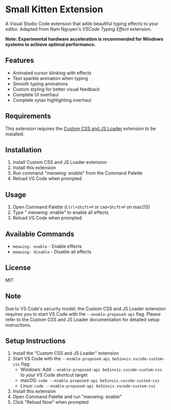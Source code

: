 # Small Kitten Extension

A Visual Studio Code extension that adds beautiful typing effects to your editor. Adapted from Nam Nguyen's *VSCode Typing Effect* extension.

**Note: Experimental hardware acceleration is recommended for Windows systems to achieve optimal performance.**

## Features

- Animated cursor blinking with effects
- Text sparkle animation when typing
- Smooth typing animations
- Custom styling for better visual feedback
- Complete UI overhaul
- Complete sytax highlighting overhaul

## Requirements

This extension requires the [Custom CSS and JS Loader](https://marketplace.visualstudio.com/items?itemName=be5invis.vscode-custom-css) extension to be installed.

## Installation

1. Install Custom CSS and JS Loader extension
2. Install this extension
3. Run command "meowing: enable" from the Command Palette
4. Reload VS Code when prompted

## Usage

1. Open Command Palette (`Ctrl+Shift+P` or `Cmd+Shift+P` on macOS)
2. Type " meowing: enable" to enable all effects
3. Reload VS Code when prompted

## Available Commands

- `meowing: enable` - Enable effects
- `meowing: disable` - Disable all effects

## License

MIT

## Note

Due to VS Code's security model, the Custom CSS and JS Loader extension requires you to start VS Code with the `--enable-proposed-api` flag. Please refer to the Custom CSS and JS Loader documentation for detailed setup instructions.

## Setup Instructions

1. Install the "Custom CSS and JS Loader" extension
2. Start VS Code with the `--enable-proposed-api be5invis.vscode-custom-css` flag:
   - Windows: Add `--enable-proposed-api be5invis.vscode-custom-css` to your VS Code shortcut target
   - macOS: `code --enable-proposed-api be5invis.vscode-custom-css`
   - Linux: `code --enable-proposed-api be5invis.vscode-custom-css`
3. Install this extension
4. Open Command Palette and run "meowing: enable"
5. Click "Reload Now" when prompted

